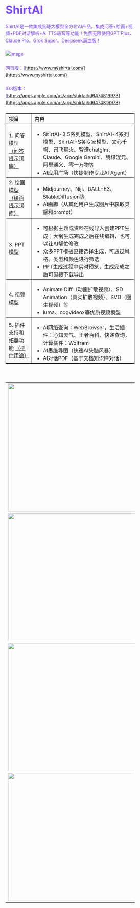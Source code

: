 # ShirtAI

ShirtAI是一款集成全球大模型全方位AI产品，集成问答+绘画+视频+PDF对话解析+AI TTS语音等功能！免费无限使用GPT Plus、Claude Pro、Grok Super、Deepseek满血版！

![image](https://github.com/user-attachments/assets/65a7a392-7bb2-45d2-b848-818335ccc429)


网页版：[https://www.myshirtai.com/](https://www.myshirtai.com/)

IOS版本：[https://apps.apple.com/us/app/shirtai/id6474819973](https://apps.apple.com/us/app/shirtai/id6474819973)


<table border="1" cellspacing="0" cellpadding="10" style="border-collapse: collapse; width: 100%;">
  <tr>
    <th style="text-align: left; width: 20%;">项目</th>
    <th style="text-align: left;">内容</th>
  </tr>
  <tr>
    <td style="text-align: left;">1. 问答模型 <a href="https://prompt.blueshirtmap.com/" target="_blank">（问答提示词库）</a></td>
    <td style="text-align: left;">
      <ul>
        <li>ShirtAI-3.5系列模型、ShirtAI-4系列模型、ShirtAI-S各专家模型、文心千帆、讯飞星火、智谱chatglm、Claude、Google Gemini、腾讯混元、阿里通义、零一万物等</li>
        <li>AI应用广场（快捷制作专业AI Agent）</li>
      </ul>
    </td>
  </tr>
  <tr>
    <td style="text-align: left;">2. 绘画模型 <a href="https://draw.blueshirtmap.com/" target="_blank">（绘画提示词库）</a></td>
    <td style="text-align: left;">
      <ul>
        <li>Midjourney、Niji、DALL-E3、StableDiffusion等</li>
        <li>AI画廊（从其他用户生成图片中获取灵感和prompt）</li>
      </ul>
    </td>
  </tr>
  <tr>
    <td style="text-align: left;">3. PPT模型</td>
    <td style="text-align: left;">
      <ul>
        <li>可根据主题或资料在线导入创建PPT生成；大纲生成完成之后在线编辑，也可以让AI帮忙修改</li>
        <li>众多PPT模板直接选择生成，可通过风格、类型和颜色进行筛选</li>
        <li>PPT生成过程中实时预览，生成完成之后可直接下载导出</li>
      </ul>
    </td>
  </tr>
  <tr>
    <td style="text-align: left;">4. 视频模型</td>
    <td style="text-align: left;">
      <ul>
        <li>Animate Diff（动画扩散视频）、SD Animation（真实扩散视频）、SVD（图生视频）等</li>
        <li>luma、cogvideox等优质视频模型</li>
      </ul>
    </td>
  </tr>
  <tr>
    <td style="text-align: left;">5. 插件支持和拓展功能 <a href="https://docs.blueshirttools.com/qi-ta/cha-jian-jie-shao" target="_blank">（插件用途）</a></td>
    <td style="text-align: left;">
      <ul>
        <li>AI网络查询：WebBrowser，生活插件：心知天气、王者百科、快递查询，计算插件：Wolfram</li>
        <li>AI思维导图（快速AI头脑风暴）</li>
        <li>AI对话PDF（基于文档知识库对话）</li>
      </ul>
    </td>
  </tr>
</table>

<p><br></p>

|                                     |                                  |
|-------------------------------------------------|-------------------------------------------------|
| <img src="https://github.com/user-attachments/assets/cf3c4ba9-a4de-4077-8009-c2d691214ec3" width="400"> | <img src="https://github.com/user-attachments/assets/4960b190-4901-4cf5-9b75-c968ed30c4ac" width="400"> |
| <img src="https://github.com/user-attachments/assets/8f157fb9-ddd5-4d54-8a8f-530c0878d39d" width="400"> | <img src="https://github.com/user-attachments/assets/5d1f0111-f6e1-4113-8335-f6e416ee136a" width="400"> |
| <img src="https://github.com/user-attachments/assets/6362538a-e599-4b5a-b80b-e4905d1766f4" width="400"> | <img src="https://github.com/user-attachments/assets/f2d453b4-3457-47d5-84cb-a1ee5d96663c" width="400"> |
| <img src="https://github.com/user-attachments/assets/ede1b1bf-1e00-4a31-afbf-fe378a69c57c" width="400"> | <img src="https://github.com/user-attachments/assets/b637f543-bf34-44c2-809a-ac12b87c6acf" width="400"> |


<!DOCTYPE html>
<html lang="zh">
<head>
    <!-- Meta标签和标题 -->
    <meta charset="UTF-8">
    <meta name="viewport" content="width=device-width, initial-scale=1.0">
    <title>ShirtAI</title>
    <style>
        /* 基础样式重置 */
        * {
            margin: 0;
            padding: 0;
            box-sizing: border-box;
        }

        /* 默认样式（亮色模式） */
        body {
            background-color: #ffffff; /* 背景为白色 */
            color: #000000; /* 文字为黑色 */
            font-family: system-ui, -apple-system, sans-serif;
            max-width: 100%;
            overflow-x: hidden;
        }

        /* 在暗色模式下，调整背景和文字颜色 */
        @media (prefers-color-scheme: dark) {
            body {
                background-color: #1a1a1a; /* 背景为深色 */
                color: #ffffff; /* 文字为白色 */
            }
        }

        /* 容器样式 */
        .container {
            max-width: 1150px;
            width: 100%;
            margin: 0 auto;
            padding: 40px 20px;
        }

        /* Hero 部分样式 */
        .hero {
            display: flex;
            justify-content: space-between;
            align-items: center;
        }

        .hero-content {
            flex: 1;
            padding-right: 40px;
        }

        .hero-image {
            flex: 1;
            text-align: center;
        }

        .hero-image img {
            max-width: 100%;
            height: auto;
        }

        /* 文字样式 */
        h1 {
            color: #7848F1;
            margin: 20px 0;
            font-size: 2.5em;
            line-height: 1.2;
        }

        p {
            color: #7848F1;
            margin-bottom: 20px;
            line-height: 1.6;
        }

        /* 功能标签 */
        .feature-tag {
            background-color: rgba(120, 72, 241, 0.1);
            color: #7848F1;
            padding: 5px 10px;
            border-radius: 20px;
            font-size: 14px;
            display: inline-block;
            margin-bottom: 20px;
        }

        /* 按钮样式 */
        .btn {
            display: inline-block;
            padding: 12px 24px;
            text-decoration: none;
            border-radius: 5px;
            transition: background-color 0.3s;
            font-weight: bold;
        }

        .start-btn {
            background-color: #7848F1; /* 紫色背景 */
            color: #ffffff !important; /* 白字 */
        }

        .benefits-btn {
            background-color: #f0f0f0; /* 浅灰色背景 */
            color: #3272ea !important; /* 蓝色字 */
        }

        .btn:hover {
            background-color: #6438d0; /* 只改变"立即开始"按钮的背景 */
        }

        .benefits-btn:hover {
            background-color: #f0f0f0; /* 保持"领取福利"按钮的背景不变 */
            color: #3272ea !important; /* 保持字体颜色不变 */
        }

        /* 内容部分样式 */
        .content {
            display: flex;
            justify-content: space-between;
            align-items: flex-start;
            margin-top: 40px;
        }

        .content-left {
            width: 50%;
            margin-left: -50px; /* 向左移动左侧内容 */
        }

        .content-right {
            width: 50%;
            margin-right: -30px; /* 向右移动右侧二维码 */
        }

        h4 {
            font-size: 28px;
            margin-bottom: 10px;
            text-align: center;
        }

        .subtitle {
            font-size: 16px;
            margin: 5px 0;
            text-align: center;
        }

        .text-content {
            font-size: 16px;
            line-height: 1.6;
            margin-top: 15px;
            text-align: left;
        }

        .qr-codes {
            display: flex;
            flex-wrap: wrap;
            justify-content: center;
            gap: 30px;
            margin-top: 30px;
        }

        .qr-code {
            text-align: center;
            font-size: 14px;
            color: #7848F1;
        }

        .qr-code img {
            width: 100px;
            height: 100px;
            border-radius: 8px;
            margin-bottom: 8px;
        }

        /* 响应式布局 */
        @media (max-width: 768px) {
            .hero,
            .content {
                flex-direction: column;
                text-align: center;
            }

            .hero-content {
                padding-right: 0;
                text-align: center;
            }

            .hero-content .btn {
                display: block;
                margin: 10px auto; /* 按钮居中 */
                width: 80%; /* 控制按钮宽度 */
            }

            .content-left,
            .content-right {
                width: 100%;
                margin: 0;
                padding: 0 20px; /* 为平板模式增加内边距，避免边缘贴合 */
                text-align: center;
            }

            h1 {
                font-size: 24px;
            }

            h4 {
                font-size: 24px;
            }

            .subtitle {
                font-size: 14px;
            }

            .qr-codes {
                justify-content: center;
                margin-top: 20px;
            }
        }

        /* 第二部分样式 */
        .row {
            display: flex;
            justify-content: center;
            align-items: center;
            margin-bottom: 2rem;
            width: 100%;
        }

        .image-container {
            margin: 0 1rem;
            flex-shrink: 0;
        }

        .side-container {
            width: 25%;
        }

        .center-container {
            width: 50%;
        }

        .row img {
            width: 100%;
            height: auto;
            display: block;
        }

        .title2 {
            font-size: 2.5rem;
            font-weight: bold;
            text-align: center;
            margin: 2rem 0;
        }

        .subtitle2 {
            font-size: 1.2rem;
            color: #666;
            text-align: center;
            margin-bottom: 3rem;
        }

        /* 功能卡片样式 */
        .feature-section-title {
            font-size: 2.5rem;
            font-weight: bold;
            text-align: center;
            margin: 2rem 0;
            color: #7848F1;
        }
        
        .feature-section-subtitle {
            font-size: 1.5rem;
            color: #7848f1;
            text-align: center;
            margin-bottom: 3rem;
        }
        .feature-grid {
            display: flex;
            flex-wrap: wrap;
            justify-content: center;
            gap: 30px;
            margin-bottom: 40px;
        }
        
        .feature-card {
            background-color: #367cff;
            border-radius: 15px;
            padding: 20px;
            width: 330px;
            height: 340px;
            display: flex;
            flex-direction: column;
            align-items: center;
            text-align: center;
        }
        
        .feature-image {
            width: 100%;
            height: 160px;
            display: flex;
            justify-content: center;
            align-items: center;
            margin-bottom: 15px;
            position: relative;
            overflow: hidden;
        }
        
        .feature-image img {
            width: 100%;
            height: 100%;
            object-fit: cover;
            aspect-ratio: 16/9;
            border-radius: 10px;
        }
        
        .feature-title {
            font-size: 18px;
            font-weight: 500;
            margin-bottom: 15px;
            display: flex;
            align-items: center;
            gap: 10px;
            color: #ffffff;
        }
        
        .feature-title .icon {
            width: 20px;
            height: 20px;
            display: flex;
            align-items: center;
            justify-content: center;
            position: relative;
            top: -1px;
        }
        
        .feature-title svg {
            vertical-align: middle;
        }
        
        .feature-desc {
            font-size: 14px;
            line-height: 1.6;
            color: rgba(255, 255, 255, 0.9);
        }
        
        .color-purple {
            color: #ffffff;
        }
        
        .color-blue {
            color: #ffffff;
        }
        
        .color-pink {
            color: #ffffff;
        }
        
        @media (max-width: 768px) {
            .feature-grid {
                flex-direction: column;
                align-items: center;
            }
            
            .feature-card {
                width: 100%;
                max-width: 330px;
            }
        }
    </style>
</head>
<body>
    <!-- 第一部分 -->
    <div class="container">
        <div class="hero">
            <div class="hero-content">
                <div class="feature-tag">全球大模型集成平台，体验AI的强大功能 →</div>
                <h1>借助强大的渗透智能-ShirtAI<br>改变 学习 | 工作 | 创造力</h1>
                <p>一款全方位AI产品，集成问答+绘画+导图+视频+PPT+文档上传对话等功能！支持联网功能、支持上下文对话、支持模糊匹配自定义回复消息、支持注册配置自定义赠送额度、支持生成专属邀请码邀请用户双方共同获得额度！</p>
                <!-- 按钮部分 -->
                <a href="/chat" class="btn start-btn">🚀 立即开始</a>
                <a href="https://docs.myshirtai.com/" class="btn benefits-btn" target="_blank">💊 产品指南</a>
                <a href="/me/gift" class="btn benefits-btn">🎁 领取福利</a>
            </div>
            <div class="hero-image">
                <img src="https://www.myshirtai.com/wp-content/uploads/2024/10/Online-reviews.png" alt="AI Illustration">
            </div>
        </div>
    </div>
    <!-- 功能卡片部分 -->
    <div class="container">
        <p class="feature-section-subtitle">通过接入全球领先的语言模型，并结合插件与知识库，提升你的代理智能，使每次互动都更加深刻与丰富</p>
        

        <br><br>
        <div class="feature-grid">
            <!-- 多模态对话 -->
            <div class="feature-card">
                <div class="feature-image">
                    <img src="https://www.myshirtai.com/wp-content/uploads/2025/03/多模态.gif" alt="多模态对话示例">
                </div>
                <div class="feature-title">
                    <span>多模态对话</span>
                    <span class="icon color-purple">👁️</span>
                </div>
                <div class="feature-desc">
                    上传图片即可开启图文对话，支持识别、分析、创作等多种能力，让交流不再局限于文字。
                </div>
            </div>
            
            <!-- 语音交互 -->
            <div class="feature-card">
                <div class="feature-image">
                    <img src="https://www.myshirtai.com/wp-content/uploads/2025/03/语音.gif" alt="语音交互示例">
                </div>
                <div class="feature-title">
                    <span>语音交互</span>
                    <span class="icon color-blue">🎤</span>
                </div>
                <div class="feature-desc">
                    支持语音输入和朗读，多种音色可选。让AI助手用声音与您交流，使用更自然。
                </div>
            </div>
            
            <!-- 智能创作 -->
            <div class="feature-card">
                <div class="feature-image">
                    <img src="https://www.myshirtai.com/wp-content/uploads/2025/03/url-3y5p2v0wvtm4gg8x.gif" alt="智能创作示例">
                </div>
                <div class="feature-title">
                    <span>智能创作</span>
                    <span class="icon color-pink">✨</span>
                </div>
                <div class="feature-desc">
                    图片生成、视频制作，多种AI模型助您轻松创作。提供参考图效果更佳，让创意快速呈现。
                </div>
            </div>
        </div>

        <div class="feature-grid">
            <!-- PDF工具 -->
            <div class="feature-card">
                <div class="feature-image">
                    <img src="https://www.myshirtai.com/wp-content/uploads/2025/03/PDF.gif" alt="PDF工具示例">
                </div>
                <div class="feature-title">
                    <span>PDF工具</span>
                    <span class="icon color-purple">📃</span>
                </div>
                <div class="feature-desc">
                    智能PDF解析工具，轻松理解文档内容。支持多语言翻译、内容摘要和智能问答，让文档阅读和理解变得轻松自如。快速获取文档核心信息，提升阅读效率。
                </div>
            </div>
            
            <!-- 思维导图 -->
            <div class="feature-card">
                <div class="feature-image">
                    <img src="https://www.myshirtai.com/wp-content/uploads/2025/03/思维导图.gif" alt="思维导图示例">
                </div>
                <div class="feature-title">
                    <span>思维导图</span>
                    <span class="icon color-purple">🌀</span>
                </div>
                <div class="feature-desc">
                    一键将文本转化为清晰的思维导图。支持多种布局样式，自动识别层级关系，让知识结构更加清晰。适用于学习笔记、项目规划等多种场景。
                </div>
            </div>
            
            <!-- 图像创作 -->
            <div class="feature-card">
                <div class="feature-image">
                    <img src="https://www.myshirtai.com/wp-content/uploads/2025/03/图像创作.gif" alt="图像创作示例">
                </div>
                <div class="feature-title">
                    <span>图像创作</span>
                    <span class="icon color-purple">🌈</span>
                </div>
                <div class="feature-desc">
                    智能设计二维码和艺术字体。支持多种艺术风格，可自定义颜色和样式。让您的作品更具创意，提升品牌视觉形象，让设计更具吸引力。
                </div>
            </div>
        </div>
    </div>

    <!-- 第二部分 -->
    <div class="container">
        <h1 class="title2">让创作更简单·AI智能对话</h1>
        <p class="subtitle2">生活工作的得力助手</p>
        <div class="row">
            <div class="image-container side-container">
                <img src="https://lsshirtai.com/file/upload/public/2.png" alt="AI Image 1">
            </div>
            <div class="image-container center-container">
                <img src="https://lsshirtai.com/file/upload/public/1.png" alt="AI Image 2">
            </div>
            <div class="image-container side-container">
                <img src="https://lsshirtai.com/file/upload/public/3.png" alt="AI Image 3">
            </div>
        </div>
        <br><br><br>
        <h1 class="title2">AI视觉创作的灵感激发器·AI绘画</h1>
        <p class="subtitle2">生成场景多样化，效果表现卓越</p>
        <div class="row">
            <div class="image-container side-container">
                <img src="https://lsshirtai.com/file/upload/public/5.png" alt="AI Image 4">
            </div>
            <div class="image-container center-container">
                <img src="https://lsshirtai.com/file/upload/public/4.png" alt="AI Image 5">
            </div>
            <div class="image-container side-container">
                <img src="https://lsshirtai.com/file/upload/public/6.png" alt="AI Image 6">
            </div>
        </div>
    </div>

    <!-- 第三部分 -->
    <div class="container">
        <div class="content">
            <div class="content-left">
                <h4>渗透智能-ShirtAI</h4>
                <div class="subtitle">市面AI产品更优解，无打赏套路 🌟💬 做你靠谱的AI助理！👕</div>
                <div class="text-content">
                    在这个开放与分享的时代，大模型引领了人工智能的革命，现在，我们向全球宣布：我们已经全面支持全球所有模型，例如：支持OpenAI、Claude、Gemini等以及各种国产大模型，最令人振奋的是，我们已经向世界推出更强大、更具影响力的集成平台！
                </div>
            </div>
            <div class="content-right">
                <div class="qr-codes">
                    <div class="qr-code">
                        <img src="https://fsyives.oss-cn-beijing.aliyuncs.com/file/img/1843636029395832832.png" alt="公众号二维码">
                        <p>公众号</p>
                    </div>
                    <div class="qr-code">
                        <img src="https://lsshirtai.com/file/img/1778015486915645440.png" alt="官网">
                        <p>官网</p>
                    </div>
                    <div class="qr-code">
                        <img src="https://lsshirtai.com/file/img/1789508861288255488.png" alt="合作微信二维码">
                        <p>合作微信</p>
                    </div>
                    <div class="qr-code">
                        <img src="https://fsyives.oss-cn-beijing.aliyuncs.com/file/img/1838879227064094720.png" alt="全栈平台二维码">
                        <p>全栈平台</p>
                    </div>
                </div>
            </div>
        </div>
    </div>
</body>
</html>

